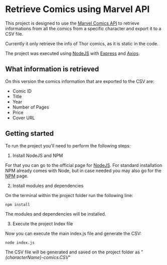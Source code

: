 # Retrieve Comics using Marvel API
This project is designed to use the [Marvel Comics API](https://developer.marvel.com/documentation/generalinfo) to retrieve informations from all the comics from a specific character and export it to a CSV file.

Currently it only retrieve the info of Thor comics, as it is static in the code.

The project was executed using [NodeJS](https://nodejs.org/en) with [Express](https://expressjs.com/) and [Axios](https://axios-http.com/docs/intro).

## What information is retrieved
On this version the comics information that are exported to the CSV are:
- Comic ID
- Title
- Year
- Number of Pages
- Price
- Cover URL

## Getting started
To run the project you'll need to perform the following steps:
1. Install NodeJS and NPM

For that you can go to the official page for [NodeJS](https://nodejs.org/pt-br/download). For standard installation NPM already comes with Node, but in case needed you may also go for the [NPM](https://docs.npmjs.com/downloading-and-installing-node-js-and-npm) page.

2. Install modules and dependencies

On the terminal within the project folder run the following line:
```
npm install
```
The modules and dependencies will be installed.

3. Execute the project Index file

Now you can execute the main index.js file and generate the CSV:
```
node index.js
```
The CSV file will be generated and saved on the project folder as "*{characterName}-comics.CSV*"
